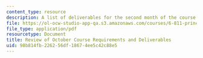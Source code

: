 ```yaml
---
content_type: resource
description: A list of deliverables for the second month of the course.
file: https://ol-ocw-studio-app-qa.s3.amazonaws.com/courses/6-811-principles-and-practice-of-assistive-technology-fall-2014/98b814fb226256df18674ee5c42c88e5_MIT6_811F14_OctDeliverbles.pdf
file_type: application/pdf
resourcetype: Document
title: Review of October Course Requirements and Deliverables
uid: 98b814fb-2262-56df-1867-4ee5c42c88e5
---
```

